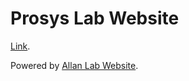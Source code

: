 # Prosys Lab Website

[Link](https://prosys.kaist.ac.kr).

Powered by [Allan Lab Website](https://github.com/mpa139/allanlab).
